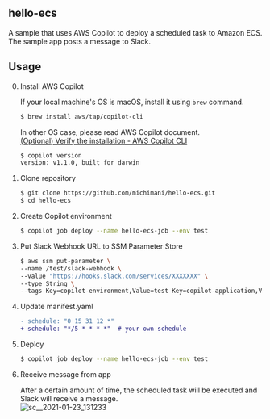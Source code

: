 hello-ecs
---

A sample that uses AWS Copilot to deploy a scheduled task to Amazon ECS. The sample app posts a message to Slack.


## Usage

0. Install AWS Copilot

    If your local machine's OS is macOS, install it using `brew` command.
    
    ```bash
    $ brew install aws/tap/copilot-cli
    ```
    
    In other OS case, please read AWS Copilot document.  
    [(Optional) Verify the installation - AWS Copilot CLI](https://aws.github.io/copilot-cli/docs/getting-started/verify/)
    
    ```bash
    $ copilot version
    version: v1.1.0, built for darwin
    ```

1. Clone repository

    ```bash
    $ git clone https://github.com/michimani/hello-ecs.git
    $ cd hello-ecs
    ```

2. Create Copilot environment

    ```bash
    $ copilot job deploy --name hello-ecs-job --env test
    ```

3. Put Slack Webhook URL to SSM Parameter Store

    ```bash
    $ aws ssm put-parameter \
    --name /test/slack-webhook \
    --value "https://hooks.slack.com/services/XXXXXXX" \
    --type String \
    --tags Key=copilot-environment,Value=test Key=copilot-application,Value=hello-ecs
    ```
4. Update manifest.yaml

    ```diff
    - schedule: "0 15 31 12 *"
    + schedule: "*/5 * * * *"  # your own schedule
    ```

5. Deploy

    ```bash
    $ copilot job deploy --name hello-ecs-job --env test
    ```

6. Receive message from app

    After a certain amount of time, the scheduled task will be executed and Slack will receive a message.  
    ![sc__2021-01-23_131233](https://user-images.githubusercontent.com/9986092/105568718-eee24200-5d7e-11eb-9c19-1f7a6e8da2c1.png)
